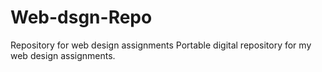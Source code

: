 # Web-dsgn-Repo
Repository for web design assignments
Portable digital repository for my web design assignments.
